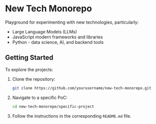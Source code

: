 # New Tech Monorepo
Playground for experimenting with new technologies, particularly:

- Large Language Models (LLMs)
- JavaScript modern frameworks and libraries
- Python - data science, AI, and backend tools

## Getting Started
To explore the projects:
1. Clone the repository:
   ```sh
   git clone https://github.com/yourusername/new-tech-monorepo.git
   ```
2. Navigate to a specific PoC:
   ```sh
   cd new-tech-monorepo/specific-project
   ```
3. Follow the instructions in the corresponding `README.md` file.
